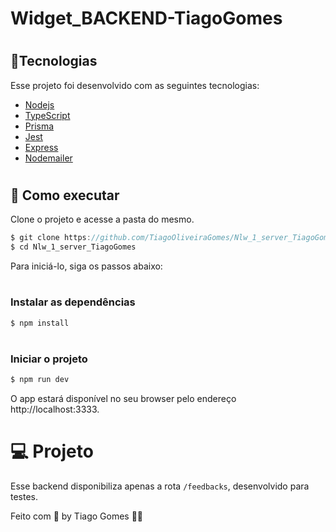 # Widget_BACKEND-TiagoGomes

# <h2>🧪Tecnologias</h2>
Esse projeto foi desenvolvido com as seguintes tecnologias:

* [Nodejs](https://nodejs.org/en/)
* [TypeScript](https://www.typescriptlang.org)
* [Prisma](https://www.prisma.io)
* [Jest](https://jestjs.io/pt-BR/)
* [Express](https://expressjs.com/pt-br/)
* [Nodemailer](https://nodemailer.com/about/)


# <h2>🚀 Como executar</h2>
Clone o projeto e acesse a pasta do mesmo.

```javascript
$ git clone https://github.com/TiagoOliveiraGomes/Nlw_1_server_TiagoGomes
$ cd Nlw_1_server_TiagoGomes
```
Para iniciá-lo, siga os passos abaixo:

# <h3>Instalar as dependências</h3>
```javascript
$ npm install
```

# <h3>Iniciar o projeto</h3>
```javascript
$ npm run dev
```
O app estará disponível no seu browser pelo endereço http://localhost:3333.

# 💻 Projeto
Esse backend disponibiliza apenas a rota ```/feedbacks```, desenvolvido para testes.

Feito com 🧡 by Tiago Gomes 👋🏻 
